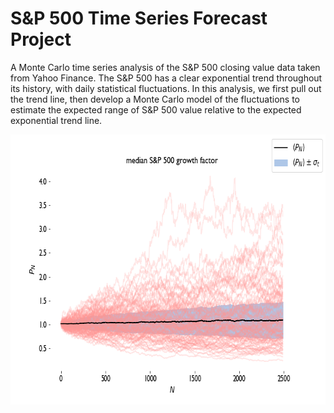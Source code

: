 # S&P 500 Time Series Forecast Project

A Monte Carlo time series analysis of the S&P 500 closing value data taken from Yahoo Finance. The S&P 500 has a clear exponential trend throughout its history, with daily statistical fluctuations. In this analysis, we first pull out the trend line, then develop a Monte Carlo model of the fluctuations to estimate the expected range of S&P 500 value relative to the expected exponential trend line.

<p align="center">
  <img width="684" height="432" src="./notebooks/figs/monte_carlo.png?raw=true">
</p>
